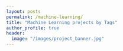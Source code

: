 ```yaml
---
layout: posts
permalink: /machine-learning/
title: "Machine Learning projects by Tags"
author_profile: true
header:
  image: "/images/project_banner.jpg"
---
```

